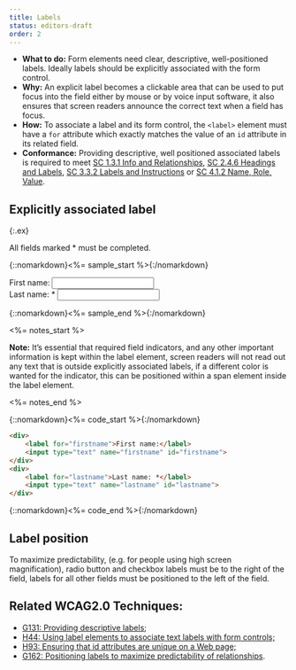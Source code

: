 ```yaml
---
title: Labels
status: editors-draft
order: 2
---
```


- **What to do:** Form elements need clear, descriptive, well-positioned labels. Ideally labels should be explicitly associated with the form control.
- **Why:** An explicit label becomes a clickable area that can be used to put focus into the field either by mouse or by voice input software, it also ensures that screen readers announce the correct text when a field has focus.
- **How:** To associate a label and its form control, the `<label>` element must have a `for` attribute which exactly matches the value of an `id` attribute in its related field.
- **Conformance:** Providing descriptive, well positioned associated labels is required to meet [SC 1.3.1 Info and Relationships](http://www.w3.org/WAI/WCAG20/quickref/20120103/#content-structure-separation-programmatic), [SC 2.4.6 Headings and Labels](http://www.w3.org/WAI/WCAG20/quickref/20120103/#navigation-mechanisms-descriptive), [SC 3.3.2 Labels and Instructions](http://www.w3.org/WAI/WCAG20/quickref/20120103/#minimize-error-cues) or [SC 4.1.2 Name, Role, Value](http://www.w3.org/WAI/WCAG20/quickref/20120103/#ensure-compat-rsv).

## Explicitly associated label
{:.ex}

All fields marked * must be completed.

{::nomarkdown}<%= sample_start %>{:/nomarkdown}

<form method="post" action="#">
	<div>
		<label for="firstname">First name: </label> <input type="text" name="firname" id="firstname">
	</div>
	<div>
		<label for="lastname">Last name: *</label> <input type="text" name="lastname" id="lastname">
	</div>
</form>

{::nomarkdown}<%= sample_end %>{:/nomarkdown}

<%= notes_start %>

**Note:** It’s essential that required field indicators, and any other important information is kept within the label element, screen readers will not read out any text that is outside explicitly associated labels, if a different color is wanted for the indicator, this can be positioned within a span element inside the label element.

<%= notes_end %>

{::nomarkdown}<%= code_start %>{:/nomarkdown}

~~~ html
<div>
	<label for="firstname">First name:</label>
	<input type="text" name="firstname" id="firstname">
</div>
<div>
	<label for="lastname">Last name: *</label>
	<input type="text" name="lastname" id="lastname">
</div>
~~~

{::nomarkdown}<%= code_end %>{:/nomarkdown}


## Label position

To maximize predictability, (e.g. for people using high screen magnification), radio button and checkbox labels must be to the right of the field, labels for all other fields must be positioned to the left of the field.


## Related WCAG2.0 Techniques:

- [G131: Providing descriptive labels](http://www.w3.org/TR/2012/NOTE-WCAG20-TECHS-20120103/G131);
- [H44: Using label elements to associate text labels with form controls;](http://www.w3.org/TR/WCAG20-TECHS/H44.html)
- [H93: Ensuring that id attributes are unique on a Web page;](http://www.w3.org/TR/2012/NOTE-WCAG20-TECHS-20120103/H93)
- [G162: Positioning labels to maximize predictability of relationships](http://www.w3.org/TR/2012/NOTE-WCAG20-TECHS-20120103/G162).
